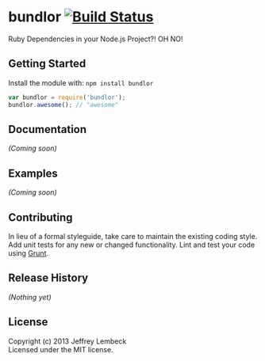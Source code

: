 # bundlor [![Build Status](https://secure.travis-ci.org/jlembeck/bundlor.png?branch=master)](http://travis-ci.org/jlembeck/bundlor)

Ruby Dependencies in your Node.js Project?! OH NO!

## Getting Started
Install the module with: `npm install bundlor`

```javascript
var bundlor = require('bundlor');
bundlor.awesome(); // "awesome"
```

## Documentation
_(Coming soon)_

## Examples
_(Coming soon)_

## Contributing
In lieu of a formal styleguide, take care to maintain the existing coding style. Add unit tests for any new or changed functionality. Lint and test your code using [Grunt](http://gruntjs.com/).

## Release History
_(Nothing yet)_

## License
Copyright (c) 2013 Jeffrey Lembeck  
Licensed under the MIT license.

